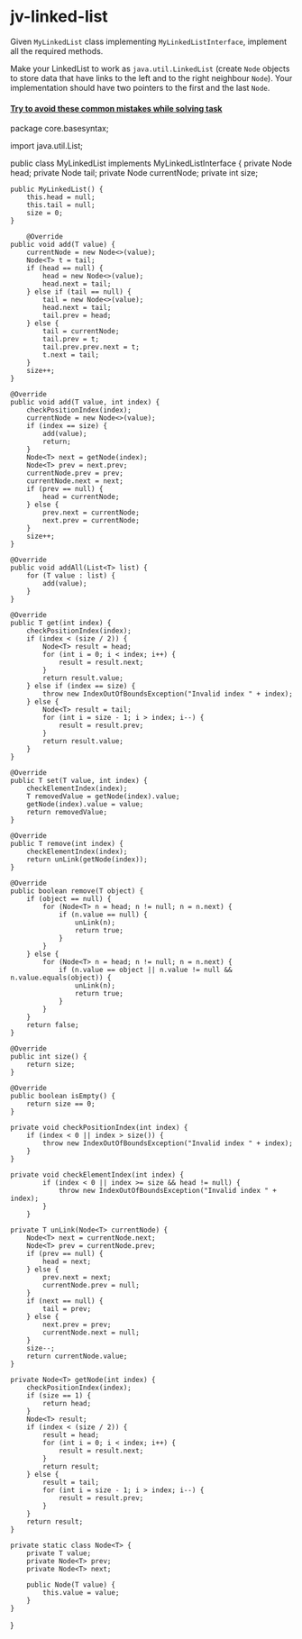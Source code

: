# jv-linked-list

Given `MyLinkedList` class implementing `MyLinkedListInterface`, implement all the required methods.

Make your LinkedList to work as `java.util.LinkedList` (create `Node` objects to store data that have links to the left and to the right neighbour `Node`).
Your implementation should have two pointers to the first and the last `Node`.
#### [Try to avoid these common mistakes while solving task](https://mate-academy.github.io/jv-program-common-mistakes/java-core/collections/linked-list.html)
package core.basesyntax;

import java.util.List;

public class MyLinkedList<T> implements MyLinkedListInterface<T> {
private Node<T> head;
private Node<T> tail;
private Node<T> currentNode;
private int size;

    public MyLinkedList() {
        this.head = null;
        this.tail = null;
        size = 0;
    }

        @Override
    public void add(T value) {
        currentNode = new Node<>(value);
        Node<T> t = tail;
        if (head == null) {
            head = new Node<>(value);
            head.next = tail;
        } else if (tail == null) {
            tail = new Node<>(value);
            head.next = tail;
            tail.prev = head;
        } else {
            tail = currentNode;
            tail.prev = t;
            tail.prev.prev.next = t;
            t.next = tail;
        }
        size++;
    }

    @Override
    public void add(T value, int index) {
        checkPositionIndex(index);
        currentNode = new Node<>(value);
        if (index == size) {
            add(value);
            return;
        }
        Node<T> next = getNode(index);
        Node<T> prev = next.prev;
        currentNode.prev = prev;
        currentNode.next = next;
        if (prev == null) {
            head = currentNode;
        } else {
            prev.next = currentNode;
            next.prev = currentNode;
        }
        size++;
    }

    @Override
    public void addAll(List<T> list) {
        for (T value : list) {
            add(value);
        }
    }

    @Override
    public T get(int index) {
        checkPositionIndex(index);
        if (index < (size / 2)) {
            Node<T> result = head;
            for (int i = 0; i < index; i++) {
                result = result.next;
            }
            return result.value;
        } else if (index == size) {
            throw new IndexOutOfBoundsException("Invalid index " + index);
        } else {
            Node<T> result = tail;
            for (int i = size - 1; i > index; i--) {
                result = result.prev;
            }
            return result.value;
        }
    }

    @Override
    public T set(T value, int index) {
        checkElementIndex(index);
        T removedValue = getNode(index).value;
        getNode(index).value = value;
        return removedValue;
    }

    @Override
    public T remove(int index) {
        checkElementIndex(index);
        return unLink(getNode(index));
    }

    @Override
    public boolean remove(T object) {
        if (object == null) {
            for (Node<T> n = head; n != null; n = n.next) {
                if (n.value == null) {
                    unLink(n);
                    return true;
                }
            }
        } else {
            for (Node<T> n = head; n != null; n = n.next) {
                if (n.value == object || n.value != null && n.value.equals(object)) {
                    unLink(n);
                    return true;
                }
            }
        }
        return false;
    }

    @Override
    public int size() {
        return size;
    }

    @Override
    public boolean isEmpty() {
        return size == 0;
    }

    private void checkPositionIndex(int index) {
        if (index < 0 || index > size()) {
            throw new IndexOutOfBoundsException("Invalid index " + index);
        }
    }

    private void checkElementIndex(int index) {
            if (index < 0 || index >= size && head != null) {
                throw new IndexOutOfBoundsException("Invalid index " + index);
            }
        }

    private T unLink(Node<T> currentNode) {
        Node<T> next = currentNode.next;
        Node<T> prev = currentNode.prev;
        if (prev == null) {
            head = next;
        } else {
            prev.next = next;
            currentNode.prev = null;
        }
        if (next == null) {
            tail = prev;
        } else {
            next.prev = prev;
            currentNode.next = null;
        }
        size--;
        return currentNode.value;
    }

    private Node<T> getNode(int index) {
        checkPositionIndex(index);
        if (size == 1) {
            return head;
        }
        Node<T> result;
        if (index < (size / 2)) {
            result = head;
            for (int i = 0; i < index; i++) {
                result = result.next;
            }
            return result;
        } else {
            result = tail;
            for (int i = size - 1; i > index; i--) {
                result = result.prev;
            }
        }
        return result;
    }

    private static class Node<T> {
        private T value;
        private Node<T> prev;
        private Node<T> next;

        public Node(T value) {
            this.value = value;
        }
    }
}
